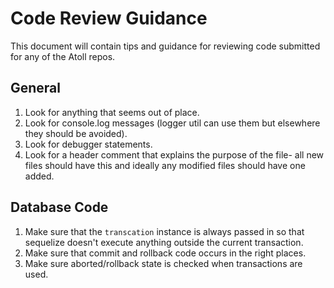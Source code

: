 Code Review Guidance
====================

This document will contain tips and guidance for reviewing code submitted for any of the
Atoll repos.

General
-------

1. Look for anything that seems out of place.
2. Look for console.log messages (logger util can use them but elsewhere they should
   be avoided).
3. Look for debugger statements.
4. Look for a header comment that explains the purpose of the file- all new files should have this and ideally any modified
   files should have one added.

Database Code
-------------

1. Make sure that the `transcation` instance is always passed in so that sequelize
   doesn't execute anything outside the current transaction.
2. Make sure that commit and rollback code occurs in the right places.
3. Make sure aborted/rollback state is checked when transactions are used.
